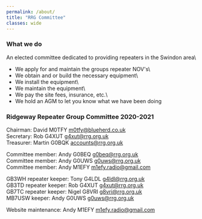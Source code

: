 ```yaml
---
permalink: /about/
title: "RRG Committee"
classes: wide
---
```


### What we do
An elected committee dedicated to providing repeaters in the Swindon area\
* We apply for and maintain the groups repeater NOV's\
* We obtain and or build the necessary equipment\
* We install the equipment\
* We maintain the equipment\
* We pay the site fees, insurance, etc.\
* We hold an AGM to let you know what we have been doing  

### Ridgeway Repeater Group Committee 2020-2021

Chairman: David M0TFY [m0tfy@blueherd.co.uk](mailto:m0tfy@blueherd.co.uk)\
Secretary: Rob G4XUT [g4xut@rrg.org.uk](mailto:g4xut@rrg.org.uk)\
Treasurer: Martin G0BQK [accounts@rrg.org.uk](mailto:accounts@rrg.org.uk)  

Committee member: Andy G0BEQ g0beq@rrg.org.uk\
Committee member: Andy G0UWS g0uws@rrg.org.uk\
Committee member: Andy M1EFY m1efy.radio@gmail.com  

GB3WH repeater keeper: Tony G4LDL g4ldl@rrg.org.uk\
GB3TD repeater keeper: Rob G4XUT g4xut@rrg.org.uk\
GB7TC repeater keeper: Nigel G8VRI g8vri@rrg.org.uk\
MB7USW keeper: Andy G0UWS g0uws@rrg.org.uk  

Website maintenance: Andy M1EFY  m1efy.radio@gmail.com  
